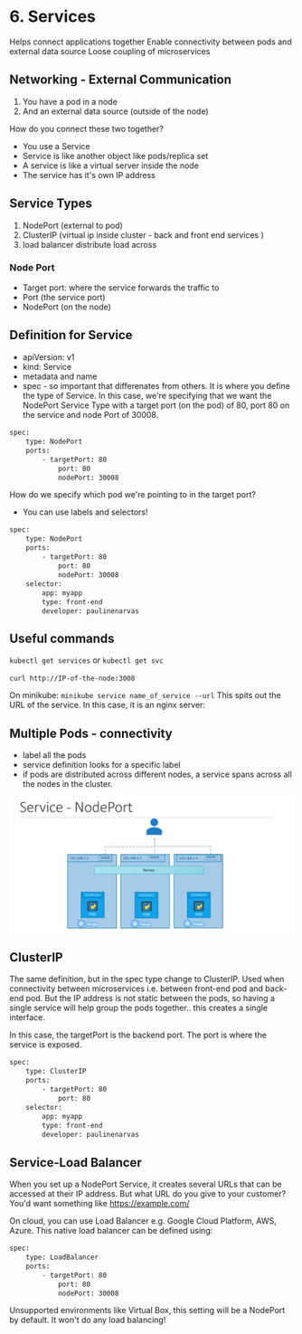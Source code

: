 # 6. Services

Helps connect applications together
Enable connectivity between pods and external data source
Loose coupling of microservices

## Networking - External Communication

1. You have a pod in a node
2. And an external data source (outside of the node)

How do you connect these two together?

- You use a Service
- Service is like another object like pods/replica set
- A service is like a virtual server inside the node
- The service has it's own IP address

## Service Types

1. NodePort (external to pod)
2. ClusterIP (virtual ip inside cluster - back and front end services )
3. load balancer distribute load across

### Node Port

- Target port: where the service forwards the traffic to
- Port (the service port)
- NodePort (on the node)

## Definition for Service

- apiVersion: v1
- kind: Service
- metadata and name
- spec - so important that differenates from others. It is where you define the type of Service. In this case, we're specifying that we want the NodePort Service Type with a target port (on the pod) of 80, port 80 on the service and node Port of 30008.

```
spec:
    type: NodePort
    ports:
        - targetPort: 80
            port: 80
            nodePort: 30008
```

How do we specify which pod we're pointing to in the target port?

- You can use labels and selectors!

```
spec:
    type: NodePort
    ports:
        - targetPort: 80
            port: 80
            nodePort: 30008
    selector:
        app: myapp
        type: front-end
        developer: paulinenarvas
```

## Useful commands

`kubectl get services` or `kubectl get svc`

`curl http://IP-of-the-node:3008`

On minikube:
`minikube service name_of_service --url`
This spits out the URL of the service. In this case, it is an nginx server:

## Multiple Pods - connectivity

- label all the pods
- service definition looks for a specific label
- if pods are distributed across different nodes, a service spans across all the nodes in the cluster.

![Pods](images/Service2.png)

## ClusterIP

The same definition, but in the spec type change to ClusterIP. Used when connectivity between microservices i.e. between front-end pod and back-end pod. But the IP address is not static between the pods, so having a single service will help group the pods together.. this creates a single interface.

In this case, the targetPort is the backend port.
The port is where the service is exposed.

```
spec:
    type: ClusterIP
    ports:
        - targetPort: 80
            port: 80
    selector:
        app: myapp
        type: front-end
        developer: paulinenarvas
```

## Service-Load Balancer

When you set up a NodePort Service, it creates several URLs that can be accessed at their IP address. But what URL do you give to your customer? You'd want something like https://example.com/

On cloud, you can use Load Balancer e.g. Google Cloud Platform, AWS, Azure. This native load balancer can be defined using:

```
spec:
    type: LoadBalancer
    ports:
        - targetPort: 80
            port: 80
            nodePort: 30008
```

Unsupported environments like Virtual Box, this setting will be a NodePort by default. It won't do any load balancing!

